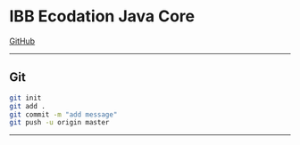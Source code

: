 # IBB Ecodation Java Core
[GitHub](https://github.com/Selenayk/ibb_ecodation_javacore.git)

---
## Git
```sh 
git init
git add .
git commit -m "add message"
git push -u origin master
```
---